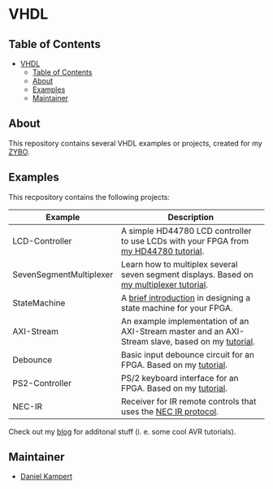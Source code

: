 # VHDL

## Table of Contents

- [VHDL](#vhdl)
  - [Table of Contents](#table-of-contents)
  - [About](#about)
  - [Examples](#examples)
  - [Maintainer](#maintainer)

## About

This repository contains several VHDL examples or projects, created for my [ZYBO](https://store.digilentinc.com/zybo-zynq-7000-arm-fpga-soc-trainer-board/).

## Examples

This recpository contains the following projects:

| **Example** | **Description** |
|---|---|
| LCD-Controller | A simple HD44780 LCD controller to use LCDs with your FPGA from [my HD44780 tutorial](https://www.kampis-elektroecke.de/fpga/hd44780-lcd-interface/). |
| SevenSegmentMultiplexer | Learn how to multiplex several seven segment displays. Based on [my multiplexer tutorial](https://www.kampis-elektroecke.de/fpga/multiplexer-fuer-siebensegmentanzeigen/). |
| StateMachine | A [brief introduction](https://www.kampis-elektroecke.de/fpga/entwurf-zustandsautomat/) in designing a state machine for your FPGA.
| AXI-Stream | An example implementation of an AXI-Stream master and an AXI-Stream slave, based on my [tutorial](https://www.kampis-elektroecke.de/2020/04/axi-stream-interface/).
| Debounce | Basic input debounce circuit for an FPGA. Based on my [tutorial](https://www.kampis-elektroecke.de/fpga/taster-entprellen/).
| PS2-Controller | PS/2 keyboard interface for an FPGA. Based on my [tutorial](https://www.kampis-elektroecke.de/fpga/anschluss-einer-ps2-tastatur/).
| NEC-IR | Receiver for IR remote controls that uses the [NEC IR protocol](https://techdocs.altium.com/display/FPGA/NEC+Infrared+Transmission+Protocol).

Check out my [blog](https://www.kampis-elektroecke.de/) for additonal stuff (i. e. some cool AVR tutorials).

## Maintainer

- [Daniel Kampert](mailto:DanielKampert@kampis-elektroecke.de)
